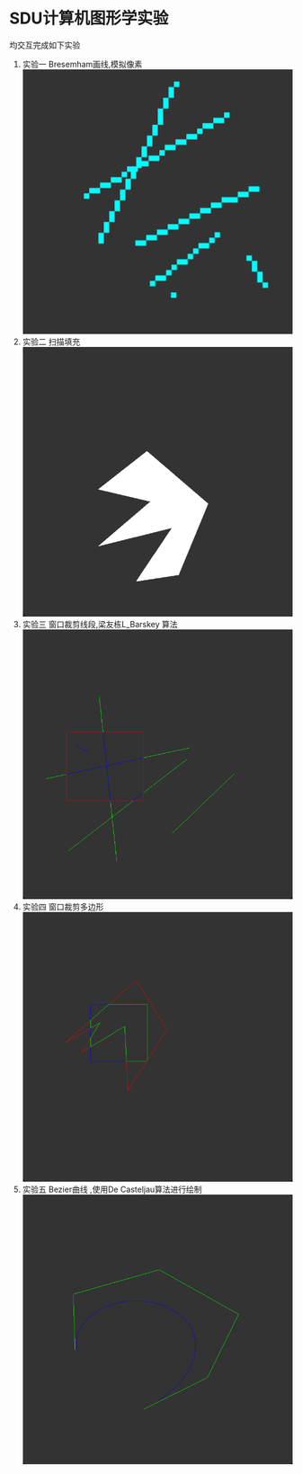 # SDU计算机图形学实验
均交互完成如下实验
1. 实验一 Bresemham画线,模拟像素
![](png/1.png)
2. 实验二 扫描填充
![](png/2.png)
3. 实验三 窗口裁剪线段,梁友栋L_Barskey 算法
![](png/3.png)
5. 实验四 窗口裁剪多边形
![](png/4.png)
6. 实验五 Bezier曲线 ,使用De Casteljau算法进行绘制
![](png/5.png)
